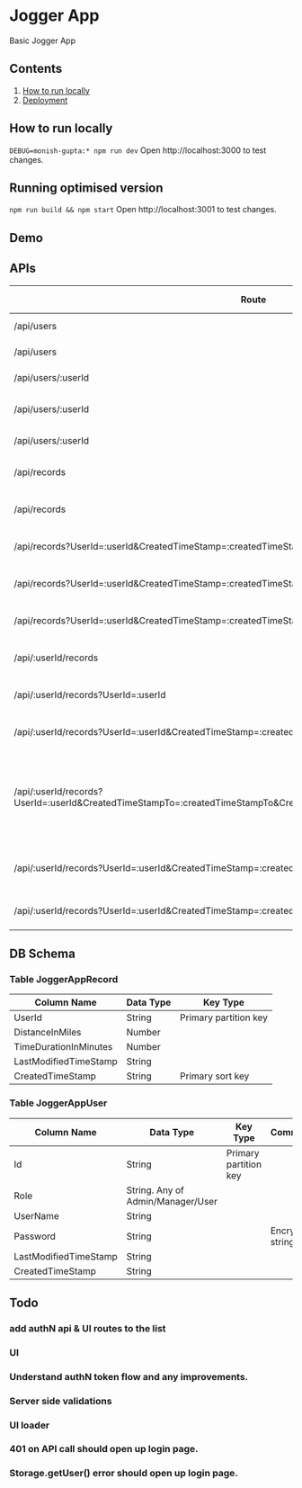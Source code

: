# Jogger App
Basic Jogger App

## Contents
1. [How to run locally](#how-to-run-locally)
2. [Deployment](#deployment)

## How to run locally
`DEBUG=monish-gupta:* npm run dev`
Open http://localhost:3000 to test changes.

## Running optimised version
`npm run build && npm start`
Open http://localhost:3001 to test changes.

## Demo

## APIs
Route                                                                   | HTTP Verb |Description                                |Policy              |Rules              |
---                                                                     | ---   | ---                                           | ---                | ---               |
/api/users                                                              | GET   | Get all the users.                            |crud user           |admin              |
/api/users                                                              | POST  | Create a user.                                |crud user           |admin              |
/api/users/:userId                                                      | GET   | Get a single user.                            |crud user           |admin              |
/api/users/:userId                                                      | PUT   | Update a user with new info.                  |crud user           |admin              |
/api/users/:userId                                                      | DELETE| Delete a user.                                |crud user           |admin              |
/api/records                                                            | GET   | Get all the records.                          |crud all records    |admin, user manager|
/api/records                                                            | POST  | Create a record.                              |crud all records    |admin, user manager|
/api/records?UserId=:userId&CreatedTimeStamp=:createdTimeStamp          | GET   | Get a single record.                          |crud all records    |admin, user manager|
/api/records?UserId=:userId&CreatedTimeStamp=:createdTimeStamp          | PUT   | Update a record with new info.                |crud all records    |admin, user manager|
/api/records?UserId=:userId&CreatedTimeStamp=:createdTimeStamp          | DELETE| Delete a record.                              |crud all records    |admin, user manager|
/api/:userId/records                                                    | POST  | Create a record of user userId.               |crud records by self|regular user       |
/api/:userId/records?UserId=:userId                                     | GET   | Get all records of user userId.               |crud records by self|regular user       |
/api/:userId/records?UserId=:userId&CreatedTimeStamp=:createdTimeStamp  | GET   | Get a single record of user userId.           |crud records by self|regular user       |
/api/:userId/records?UserId=:userId&CreatedTimeStampTo=:createdTimeStampTo&CreatedTimeStampFrom=:createdTimeStampFrom  | GET   | Get all records of user userId that are created in during given timestamps.           |crud records by self|regular user       |
/api/:userId/records?UserId=:userId&CreatedTimeStamp=:createdTimeStamp  | PUT   | Update a record with new info of user userId. |crud records by self|regular user       |
/api/:userId/records?UserId=:userId&CreatedTimeStamp=:createdTimeStamp  | DELETE| Delete a record of user userId.               |crud records by self|regular user       |

## DB Schema
### Table JoggerAppRecord
Column Name|Data Type|Key Type
---|---|---
UserId | String | Primary partition key
DistanceInMiles | Number |
TimeDurationInMinutes | Number |
LastModifiedTimeStamp | String |
CreatedTimeStamp | String | Primary sort key

### Table JoggerAppUser
Column Name|Data Type|Key Type|Comments
---|---|---|---
Id | String |Primary partition key|
Role | String. Any of Admin/Manager/User||
UserName|String||
Password | String || Encrypted string
LastModifiedTimeStamp | String || 
CreatedTimeStamp | String || 

## Todo
### add authN api & UI routes to the list 
### UI
### Understand authN token flow and any improvements.
### Server side validations
### UI loader
### 401 on API call should open up login page.
### Storage.getUser() error should open up login page.